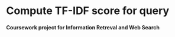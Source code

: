 # Compute TF-IDF score for query
#### Coursework project for Information Retreval and Web Search

<!--<a href="https://www.codecogs.com/eqnedit.php?latex=y&space;=&space;\frac{-b\pm&space;\sqrt{b^2-4ac}}{2a}" target="_blank"><img src="https://latex.codecogs.com/gif.latex?y&space;=&space;\frac{-b\pm&space;\sqrt{b^2-4ac}}{2a}" title="y = \frac{-b\pm \sqrt{b^2-4ac}}{2a}" /></a> -->
